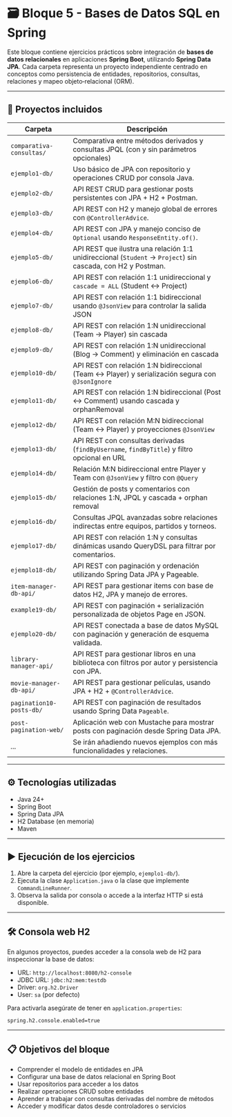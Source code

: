 # 🗃️ Bloque 5 - Bases de Datos SQL en Spring

Este bloque contiene ejercicios prácticos sobre integración de **bases de datos relacionales** en aplicaciones **Spring Boot**, utilizando **Spring Data JPA**. Cada carpeta representa un proyecto independiente centrado en conceptos como persistencia de entidades, repositorios, consultas, relaciones y mapeo objeto‑relacional (ORM).

---

## 📁 Proyectos incluidos

| Carpeta                  | Descripción                                                                                                   |
|--------------------------|---------------------------------------------------------------------------------------------------------------|
| `comparativa-consultas/` | Comparativa entre métodos derivados y consultas JPQL (con y sin parámetros opcionales) |
| `ejemplo1-db/`           | Uso básico de JPA con repositorio y operaciones CRUD por consola Java.                                        |
| `ejemplo2-db/`           | API REST CRUD para gestionar posts persistentes con JPA + H2 + Postman.                                       |
| `ejemplo3-db/`           | API REST con H2 y manejo global de errores con `@ControllerAdvice`.                                           |
| `ejemplo4-db/`           | API REST con JPA y manejo conciso de `Optional` usando `ResponseEntity.of()`.                                 |
| `ejemplo5-db/`           | API REST que ilustra una relación 1:1 unidireccional (`Student` → `Project`) sin cascada, con H2 y Postman.   |
| `ejemplo6-db/`           | API REST con relación 1:1 unidireccional y `cascade = ALL` (Student ↔ Project)                                |
| `ejemplo7-db/`           | API REST con relación 1:1 bidireccional usando `@JsonView` para controlar la salida JSON                      |
| `ejemplo8-db/`           | API REST con relación 1:N unidireccional (Team → Player) sin cascada                                          |
| `ejemplo9-db/`           | API REST con relación 1:N unidireccional (Blog → Comment) y eliminación en cascada                            |
| `ejemplo10-db/`          | API REST con relación 1:N bidireccional (Team ↔ Player) y serialización segura con `@JsonIgnore`              |
| `ejemplo11-db/`          | API REST con relación 1:N bidireccional (Post ↔ Comment) usando cascada y orphanRemoval                       |
| `ejemplo12-db/`          | API REST con relación M:N bidireccional (Team ↔ Player) y proyecciones `@JsonView`                            |
| `ejemplo13-db/`      | API REST con consultas derivadas (`findByUsername`, `findByTitle`) y filtro opcional en URL |
| `ejemplo14-db/`      | Relación M:N bidireccional entre Player y Team con `@JsonView` y filtro con `@Query` |
| `ejemplo15-db/`        | Gestión de posts y comentarios con relaciones 1:N, JPQL y cascada + orphan removal |
| `ejemplo16-db/`       | Consultas JPQL avanzadas sobre relaciones indirectas entre equipos, partidos y torneos. |
| `ejemplo17-db/`       | API REST con relación 1:N y consultas dinámicas usando QueryDSL para filtrar por comentarios. |
| `ejemplo18-db/`       | API REST con paginación y ordenación utilizando Spring Data JPA y Pageable. |
| `item-manager-db-api/`   | API REST para gestionar items con base de datos H2, JPA y manejo de errores.                                  |
| `example19-db/`         | API REST con paginación + serialización personalizada de objetos Page en JSON.       |
| `ejemplo20-db/`         | API REST conectada a base de datos MySQL con paginación y generación de esquema validada.   |
| `library-manager-api/`   | API REST para gestionar libros en una biblioteca con filtros por autor y persistencia con JPA.                |
| `movie-manager-db-api/`  | API REST para gestionar películas, usando JPA + H2 + `@ControllerAdvice`.                                     |
| `pagination10-posts-db/` | API REST con paginación de resultados usando Spring Data `Pageable`. |
| `post-pagination-web/`  | Aplicación web con Mustache para mostrar posts con paginación desde Spring Data JPA.        |
| _..._                    | Se irán añadiendo nuevos ejemplos con más funcionalidades y relaciones.                                       |

---

## ⚙️ Tecnologías utilizadas

- Java 24+
- Spring Boot
- Spring Data JPA
- H2 Database (en memoria)
- Maven

---

## ▶️ Ejecución de los ejercicios

1. Abre la carpeta del ejercicio (por ejemplo, `ejemplo1-db/`).
2. Ejecuta la clase `Application.java` o la clase que implemente `CommandLineRunner`.
3. Observa la salida por consola o accede a la interfaz HTTP si está disponible.

---

## 🛠️ Consola web H2

En algunos proyectos, puedes acceder a la consola web de H2 para inspeccionar la base de datos:

- URL: `http://localhost:8080/h2-console`
- JDBC URL: `jdbc:h2:mem:testdb`
- Driver: `org.h2.Driver`
- User: `sa` (por defecto)

Para activarla asegúrate de tener en `application.properties`:

```properties
spring.h2.console.enabled=true
```

---

## 📋 Objetivos del bloque

- Comprender el modelo de entidades en JPA
- Configurar una base de datos relacional en Spring Boot
- Usar repositorios para acceder a los datos
- Realizar operaciones CRUD sobre entidades
- Aprender a trabajar con consultas derivadas del nombre de métodos
- Acceder y modificar datos desde controladores o servicios
